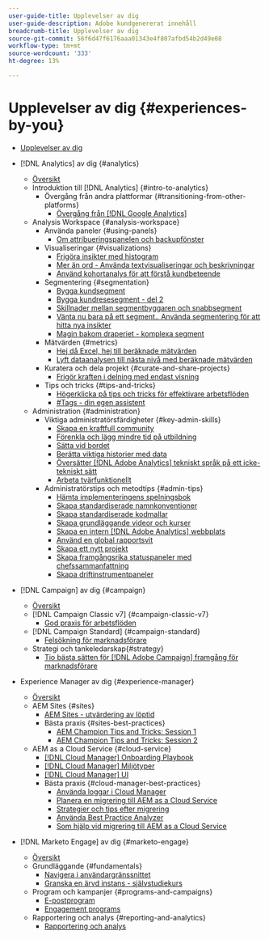 ```yaml
---
user-guide-title: Upplevelser av dig
user-guide-description: Adobe kundgenererat innehåll
breadcrumb-title: Upplevelser av dig
source-git-commit: 56f6d47f6176aaa01343e4f807afbd54b2d49e08
workflow-type: tm+mt
source-wordcount: '333'
ht-degree: 13%

---
```



# Upplevelser av dig {#experiences-by-you}

+ [Upplevelser av dig](/help/overview.md)

+ [!DNL Analytics] av dig {#analytics}
   + [Översikt](/help/analytics/overview.md)
   + Introduktion till [!DNL Analytics] {#intro-to-analytics}
      + Övergång från andra plattformar {#transitioning-from-other-platforms}
         + [Övergång från [!DNL Google Analytics]](/help/analytics/intro-to-analytics/transitioning-from-other-platforms/transition-from-google-analytics.md)
   + Analysis Workspace {#analysis-workspace}
      + Använda paneler {#using-panels}
         + [Om attribueringspanelen och backupfönster](/help/analytics/analysis-workspace/using-panels/understanding-adobe-analytics-attribution-panel-and-lookback-windows.md)
      + Visualiseringar {#visualizations}
         + [Frigöra insikter med histogram](/help/analytics/analysis-workspace/visualizations/unlocking-insights-with-histograms.md)
         + [Mer än ord - Använda textvisualiseringar och beskrivningar](/help/analytics/analysis-workspace/visualizations/more-than-words-using-text-visualizations-and-descriptions.md)
         + [Använd kohortanalys för att förstå kundbeteende](/help/analytics/analysis-workspace/visualizations/use-cohort-analysis-to-understand-customer-behavior.md)
      + Segmentering {#segmentation}
         + [Bygga kundsegment](/help/analytics/analysis-workspace/segmentation/building-customer-journey-segments.md)
         + [Bygga kundresesegment - del 2](/help/analytics/analysis-workspace/segmentation/building-customer-journey-segments-part-two.md)
         + [Skillnader mellan segmentbyggaren och snabbsegment](/help/analytics/analysis-workspace/segmentation/differences-between-the-segment-builder-and-quick-segments.md)
         + [Vänta nu bara på ett segment.. Använda segmentering för att hitta nya insikter](/help/analytics/analysis-workspace/segmentation/segmentation-to-discover-new-insights.md)
         + [Magin bakom draperiet - komplexa segment](/help/analytics/analysis-workspace/segmentation/the-magic-behind-the-curtain-complex-segments.md)
      + Mätvärden {#metrics}
         + [Hej då Excel, hej till beräknade mätvärden](/help/analytics/analysis-workspace/metrics/goodbye-excel-hello-calculated-metrics.md)
         + [Lyft dataanalysen till nästa nivå med beräknade mätvärden](../analytics/analysis-workspace/metrics/take-your-data-analysis-to-the-next-level-with-calculated-metrics.md)
      + Kuratera och dela projekt {#curate-and-share-projects}
         + [Frigör kraften i delning med endast visning](/help/analytics/analysis-workspace/curate-and-share-projects/unlocking-the-power-of-view-only-sharing.md)
      + Tips och tricks {#tips-and-tricks}
         + [Högerklicka på tips och tricks för effektivare arbetsflöden](/help/analytics/analysis-workspace/tips-and-tricks/right-click-tips-and-tricks-for-more-efficient-workflows.md)
         + [#Tags - din egen assistent](/help/analytics/analysis-workspace/tips-and-tricks/tags-your-personal-assistant.md)
   + Administration {#administration}
      + Viktiga administratörsfärdigheter {#key-admin-skills}
         + [Skapa en kraftfull community](/help/analytics/administration/key-admin-skills/empowered-community.md)
         + [Förenkla och lägg mindre tid på utbildning](/help/analytics/administration/key-admin-skills/simplify-training-users.md)
         + [Sätta vid bordet](/help/analytics/administration/key-admin-skills/gaining-a-seat-at-the-table.md)
         + [Berätta viktiga historier med data](/help/analytics/administration/key-admin-skills/telling-impactful-stories-with-data.md)
         + [Översätter [!DNL Adobe Analytics] tekniskt språk på ett icke-tekniskt sätt](/help/analytics/administration/key-admin-skills/translating-adobe-analytics-technical-language.md)
         + [Arbeta tvärfunktionellt](/help/analytics/administration/key-admin-skills/working-cross-functionally.md)
      + Administratörstips och metodtips {#admin-tips}
         + [Hämta implementeringens spelningsbok](/help/analytics/administration/admin-tips/download-the-adobe-analytics-implementation-playbook.md)
         + [Skapa standardiserade namnkonventioner](/help/analytics/administration/admin-tips/create-standardized-naming-conventions.md)
         + [Skapa standardiserade kodmallar](/help/analytics/administration/admin-tips/create-standardized-code-templates.md)
         + [Skapa grundläggande videor och kurser](/help/analytics/administration/admin-tips/create-basic-videos-and-training.md)
         + [Skapa en intern [!DNL Adobe Analytics] webbplats](/help/analytics/administration/admin-tips/create-an-internal-adobe-analytics-site.md)
         + [Använd en global rapportsvit](/help/analytics/administration/admin-tips/use-a-global-report-suite.md)
         + [Skapa ett nytt projekt](/help/analytics/administration/admin-tips/create-a-news-and-announcements-project.md)
         + [Skapa framgångsrika statuspaneler med chefssammanfattning](/help/analytics/administration/admin-tips/driving-success-with-executive-summary-dashboards.md)
         + [Skapa driftinstrumentpaneler](/help/analytics/administration/admin-tips/create-operational-dashboards.md)
+ [!DNL Campaign] av dig {#campaign}
   + [Översikt](/help/campaign/overview.md)
   + [!DNL Campaign Classic v7] {#campaign-classic-v7}
      + [God praxis för arbetsflöden](/help/campaign/ac-v7/workflow-best-practices-for-marketers.md)
   + [!DNL Campaign Standard] {#campaign-standard}
      + [Felsökning för marknadsförare](/help/campaign/acs/troubleshooting-for-marketers.md)
   + Strategi och tankeledarskap{#strategy}
      + [Tio bästa sätten för [!DNL Adobe Campaign] framgång för marknadsförare](/help/campaign/10-best-practices-for-marketers.md)
+ Experience Manager av dig {#experience-manager}
   + [Översikt](/help/experience-manager/overview.md)
   + AEM Sites {#sites}
      + [AEM Sites - utvärdering av löptid](/help/experience-manager/sites/expert-resources/maturity-assessment.md)
      + Bästa praxis {#sites-best-practices}
         + [AEM Champion Tips and Tricks: Session 1](/help/experience-manager/sites/expert-resources/champion-tips-1.md)
         + [AEM Champion Tips and Tricks: Session 2](/help/experience-manager/sites/expert-resources/champion-tips-2.md)
   + AEM as a Cloud Service {#cloud-service}
      + [[!DNL Cloud Manager] Onboarding Playbook](/help/experience-manager/cloud-service/expert-resources/aem-champions/onboarding-playbook.md)
      + [[!DNL Cloud Manager] Miljötyper](/help/experience-manager/cloud-service/expert-resources/aem-champions/environment-types.md)
      + [[!DNL Cloud Manager] UI](/help/experience-manager/cloud-service/expert-resources/aem-champions/cloud-manager-ui.md)
      + Bästa praxis {#cloud-manager-best-practices}
         + [Använda loggar i Cloud Manager](/help/experience-manager/cloud-service/expert-resources/aem-champions/cloud-manager-using-logs.md)
         + [Planera en migrering till AEM as a Cloud Service](/help/experience-manager/cloud-service/expert-resources/aem-champions/migration.md)
         + [Strategier och tips efter migrering](/help/experience-manager/cloud-service/expert-resources/aem-champions/post-migration.md)
         + [Använda Best Practice Analyzer](/help/experience-manager/cloud-service/expert-resources/aem-champions/best-practice-analyzer.md)
         + [Som hjälp vid migrering till AEM as a Cloud Service](/help/experience-manager/cloud-service/expert-resources/aem-champions/migration-challenges.md)
+ [!DNL Marketo Engage] av dig {#marketo-engage}
   + [Översikt](/help/marketo/overview.md)
   + Grundläggande {#fundamentals}
      + [Navigera i användargränssnittet](/help/marketo/fundamentals/ui-navigation.md)
      + [Granska en ärvd instans - självstudiekurs](https://experienceleague.adobe.com/docs/experiences-by-you/auditing-an-inherited-instance/overview.html)
   + Program och kampanjer {#programs-and-campaigns}
      + [E-postprogram](/help/marketo/programs/email-programs.md)
      + [Engagement programs](/help/marketo/programs/engagement-programs.md)
   + Rapportering och analys {#reporting-and-analytics}
      + [Rapportering och analys](/help/marketo/reporting/reporting-and-analytics.md)
